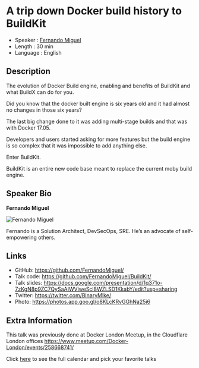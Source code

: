 A trip down Docker build history to BuildKit
=================================================

* Speaker   : [Fernando Miguel](https://pixels.camp/FernandoMiguel)
* Length    : 30 min
* Language  : English

Description
-----------

The evolution of Docker Build engine, enabling and benefits of BuildKit and what BuildX can do for you.

Did you know that the docker built engine is six years old and it had almost no changes in those six years?

The last big change done to it was adding multi-stage builds and that was with Docker 17.05.

Developers and users started asking for more features but the build engine is so complex that it was impossible to add anything else.

Enter BuildKit.

BuildKit is an entire new code base meant to replace the current moby build engine.


Speaker Bio
-----------

**Fernando Miguel**

![Fernando Miguel](https://avatars2.githubusercontent.com/u/168366?v=4)

Fernando is a Solution Architect, DevSecOps, SRE. He’s an advocate of self-empowering others.

Links
-----

* GitHub: https://github.com/FernandoMiguel/
* Talk code: https://github.com/FernandoMiguel/BuildKit/
* Talk slides: https://docs.google.com/presentation/d/1q371o-7zKgN8p9ZC7QySaAIWViweScl8WZLSD1KkabY/edit?usp=sharing
* Twitter: https://twitter.com/BlnaryMlke/
* Photo: https://photos.app.goo.gl/o8KLcKRvGGhNa25i6

Extra Information
-----------------

This talk was previously done at Docker London Meetup, in the Cloudflare London offices
https://www.meetup.com/Docker-London/events/258668741/

Click [here][1] to see the full calendar and pick your favorite talks

[1]: https://pixels.camp/schedule/
